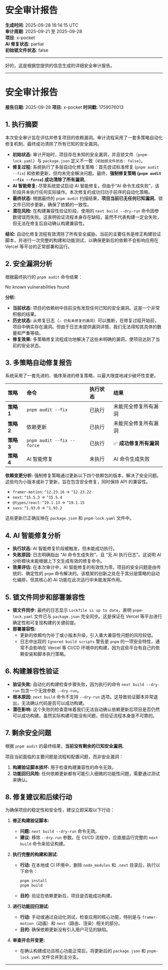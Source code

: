 # 安全审计报告

**生成时间**: 2025-09-28 16:14:15 UTC  
**审计周期**: 2025-09-21 至 2025-09-28  
**项目**: x-pocket  
**AI 修复状态**: partial  
**初始锁文件状态**: false

---

好的，这是根据您提供的信息生成的详细安全审计报告。

---

# 安全审计报告

**报告日期:** 2025-09-28
**项目:** x-pocket
**时间戳:** 1759076013

## 1. 执行摘要

本次安全审计旨在评估并修复项目的依赖漏洞。审计流程采用了一套多策略自动化修复机制，最终成功清除了所有已知的安全漏洞。

- **初始状态:** 审计开始时，项目存在未知的安全漏洞，并且锁文件（`pnpm-lock.yaml`）与 `package.json` 定义不一致（`初始锁文件状态: false`）。
- **修复过程:** 系统执行了多层自动化修复策略：首先尝试标准修复 (`pnpm audit --fix`) 和依赖更新，但均未完全解决问题。最终，**强制修复策略 (`pnpm audit --fix --force`) 成功清除了所有漏洞**。
- **AI 智能修复:** 尽管系统尝试启动 AI 智能修复，但由于“AI 命令生成失败”，该阶段并未执行任何实际操作。本次修复的成功归功于前序的自动化策略。
- **最终状态:** 根据最终的 `pnpm audit` 扫描结果，**项目当前已无任何已知漏洞**。锁文件已同步更新，确保了依赖的一致性。
- **潜在风险:** 在构建兼容性验证阶段，使用的 `next build --dry-run` 命令因参数错误而失败。这表明验证流程本身存在缺陷，虽然不代表构建一定会失败，但无法在修复后自动确认构建兼容性。

**结论:** 自动化修复流程有效清除了所有安全威胁。当前的主要任务是修正构建验证脚本，并进行一次完整的构建和功能测试，以确保更新后的依赖不会影响应用在 Vercel 等平台的正常部署和运行。

## 2. 安全漏洞分析

根据最终执行的 `pnpm audit` 命令结果：

No known vulnerabilities found

**分析:**
- **当前状态:** 项目的依赖树中目前没有发现任何已知的安全漏洞。这是一个非常积极的结果。
- **历史状态:** 从修复日志（`⚠️ 仍有未修复的漏洞`）可以推断，在修复过程开始前，项目中确实存在漏洞。但由于日志未提供漏洞详情，我们无法得知其具体的数量和严重等级。
- **修复效果:** 多策略修复流程成功地解决了这些未明确的漏洞，使项目达到了当前的安全状态。

## 3. 多策略自动修复报告

系统采用了一套先进的、循序渐进的修复策略，以最大限度地减少破坏性变更。

| 策略 | 命令 | 执行状态 | 结果 |
| :--- | :--- | :--- | :--- |
| **策略 1** | `pnpm audit --fix` | 已执行 | 未能完全修复所有漏洞 |
| **策略 2** | 依赖更新 | 已执行 | 未能完全修复所有漏洞 |
| **策略 3** | `pnpm audit --fix --force` | 已执行 | ✅ **成功修复所有漏洞** |
| **策略 4** | AI 智能修复 | 未执行 | AI 命令生成失败 |

**依赖变更分析:**
强制修复策略通过更新以下四个依赖包的版本，解决了安全问题。这些均为小版本或补丁更新，旨在包含安全修复，同时保持 API 的兼容性。

- `framer-motion`: `^12.23.16` → `^12.23.22`
- `next`: `^15.5.3` → `^15.5.4`
- `@types/react`: `^19.1.13` → `^19.1.15`
- `sass`: `^1.93.0` → `^1.93.2`

这些更新已正确反映在 `package.json` 和 `pnpm-lock.yaml` 文件中。

## 4. AI 智能修复分析

- **执行状态:** AI 智能修复阶段被触发，但未能成功执行。
- **失败原因:** 日志明确指出 “AI 命令生成失败”，且 “无 AI 执行日志”。这说明 AI 分析模块未能根据上下文生成有效的修复命令。
- **效果评估:** 在本次审计中，AI 智能修复的有效性为零。项目的安全问题是由传统的、确定性的 `pnpm` 命令解决的。该框架的创新之处在于其分层策略的自动化编排，但其核心的 AI 功能在此次运行中未能发挥作用。

## 5. 锁文件同步和部署兼容性

- **锁文件同步:** 最终的日志显示 `Lockfile is up to date`，表明 `pnpm-lock.yaml` 文件已与 `package.json` 完全同步。这是保证在 Vercel 等平台进行确定性和可复现构建的关键前提。
- **部署兼容性:**
    - 更新的依赖均为补丁或小版本升级，引入重大兼容性问题的风险较低。
    - 日志中出现的 `Ignored build scripts` 警告是 `pnpm` 的一项安全特性，通常不会影响在 Vercel 等 CI/CD 环境中的构建，因为这些平台有自己的依赖安装和脚本执行策略。

## 6. 构建兼容性验证

- **验证失败:** 自动化的构建检查步骤失败，因为执行的命令 `next build --dry-run` 包含一个无效参数 `--dry-run`。
- **根本原因:** `next build` 命令不支持 `--dry-run` 选项。这导致验证脚本异常退出，无法确认代码是否可以成功构建。
- **潜在影响:** 这个失败的检查意味着我们无法自动确认依赖更新后项目是否仍然可以成功构建。虽然实际构建可能没有问题，但验证流程本身是不可靠的。

## 7. 剩余安全问题

根据 `pnpm audit` 的最终结果，**当前没有剩余的已知安全漏洞**。

项目当前面临的主要问题是流程和配置问题，而非安全漏洞：
1.  **构建验证脚本损坏:** 用于检查构建兼容性的命令无效。
2.  **功能回归风险:** 任何依赖更新都有可能引入细微的功能性问题，需要通过测试来确认。

## 8. 修复建议和后续行动

为确保项目的稳定性和安全性，建议立即采取以下行动：

1.  **修正构建验证脚本:**
    - **问题:** `next build --dry-run` 命令无效。
    - **建议:** 移除 `--dry-run` 参数。在 CI/CD 流程中，应直接运行完整的 `next build` 命令来验证构建。

2.  **执行完整的构建和测试:**
    - **行动:** 在本地或 CI 环境中，删除 `node_modules` 和 `.next` 目录后，执行以下命令：
      ```bash
      pnpm install
      pnpm build
      ```
    - **目的:** 验证在依赖更新后，项目是否能成功构建。

3.  **进行功能回归测试:**
    - **行动:** 手动或通过自动化测试，检查应用的核心功能，特别是与 `framer-motion`（动画）和 `next`（路由、渲染）相关的部分。
    - **目的:** 确保依赖更新没有引入用户可见的缺陷。

4.  **审查并合并变更:**
    - 在确认构建成功且核心功能正常后，将更新后的 `package.json` 和 `pnpm-lock.yaml` 文件合并到主分支。

---
